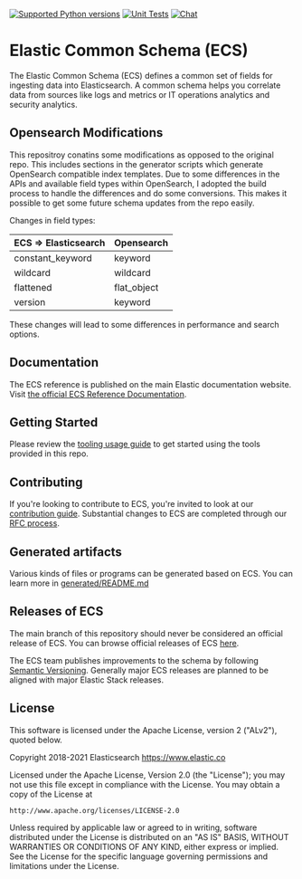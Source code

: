 [![Supported Python versions](https://img.shields.io/badge/python-3.8+-blue.svg)](https://www.python.org/downloads/)
[![Unit Tests](https://github.com/elastic/ecs/workflows/Tests/badge.svg)](https://github.com/elastic/ecs/actions)
[![Chat](https://img.shields.io/badge/chat-%23stack--ecs-blueviolet)](https://ela.st/slack)

# Elastic Common Schema (ECS)

The Elastic Common Schema (ECS) defines a common set of fields for
ingesting data into Elasticsearch. A common schema helps you correlate
data from sources like logs and metrics or IT operations
analytics and security analytics.

## Opensearch Modifications

This repositroy conatins some modifications as opposed to the original repo.
This includes sections in the generator scripts which generate OpenSearch compatible
index templates. Due to some differences in the APIs and available field types
within OpenSearch, I adopted the build process to handle the differences and do
some conversions. This makes it possible to get some future schema updates from the
repo easily.

Changes in field types:

| ECS => Elasticsearch | Opensearch  |
|----------------------|-------------|
| constant_keyword     | keyword     |
| wildcard             | wildcard    |
| flattened            | flat_object |
| version              | keyword     |

These changes will lead to some differences in performance and search options.

## Documentation

The ECS reference is published on the main Elastic documentation website.
Visit [the official ECS Reference Documentation](https://www.elastic.co/guide/en/ecs/current/index.html).

## Getting Started

Please review the [tooling usage guide](USAGE.md) to get started using the tools provided in this repo.

## Contributing

If you're looking to contribute to ECS, you're invited to look at our
[contribution guide](CONTRIBUTING.md). Substantial changes to ECS are completed
through our [RFC process](./rfcs/README.md).

## Generated artifacts

Various kinds of files or programs can be generated based on ECS.
You can learn more in [generated/README.md](generated)

## Releases of ECS

The main branch of this repository should never be considered an
official release of ECS. You can browse official releases of ECS
[here](https://github.com/elastic/ecs/releases).

The ECS team publishes improvements to the schema by following
[Semantic Versioning](https://semver.org/).
Generally major ECS releases are planned to be aligned with major Elastic Stack releases.

## License

This software is licensed under the Apache License, version 2 ("ALv2"), quoted below.

Copyright 2018-2021 Elasticsearch <https://www.elastic.co>

Licensed under the Apache License, Version 2.0 (the "License"); you may not
use this file except in compliance with the License. You may obtain a copy of
the License at

    http://www.apache.org/licenses/LICENSE-2.0

Unless required by applicable law or agreed to in writing, software
distributed under the License is distributed on an "AS IS" BASIS, WITHOUT
WARRANTIES OR CONDITIONS OF ANY KIND, either express or implied. See the
License for the specific language governing permissions and limitations under
the License.
